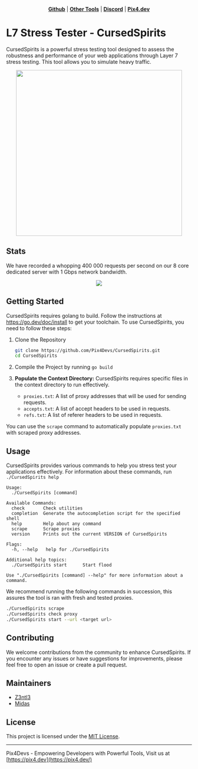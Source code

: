 <p align="center">
<strong><a href="https://github.com/Pix4Devs/CursedSpirits">Github</a></strong>
|
<strong><a href="https://github.com/Pix4Devs">Other Tools</a></strong>
|
<strong><a href="https://discord.gg/bNhXhypyTS">Discord</a></strong>
|
<strong><a href="https://pix4.dev">Pix4.dev</a></strong>
</p>

# L7 Stress Tester - CursedSpirits
CursedSpirits is a powerful stress testing tool designed to assess the robustness and performance of your web applications through Layer 7 stress testing. This tool allows you to simulate heavy traffic.

<p align="center">
<img src="https://www.hindustantimes.com/ht-img/img/2023/07/28/1600x900/Screenshot_2023-07-27_234919_1690524990508_1690525009794.png" width="450" class="frame">
</p>

## Stats
We have recorded a whopping 400 000 requests per second on our 8 core dedicated server with 1 Gbps network bandwidth.
<p align="center">
<img src="https://images-ext-1.discordapp.net/external/H9bTk-XvqRyQ5JjHgx19_mU1P6G_KsDS2_4USksEYLU/https/camo.githubusercontent.com/56f79ca67dbc72081b9619508e3e6b256e4621ba1953db2ce6710cceddfc0a72/68747470733a2f2f6d656469612e646973636f72646170702e6e65742f6174746163686d656e74732f3935363331303834303436343737333230302f313134333435303535323730363031313235362f696d6167652e706e673f77696474683d31343430266865696768743d363038?width=1440&height=607" >
</p>


## Getting Started
CursedSpirits requires golang to build. Follow the instructions at https://go.dev/doc/install to get your toolchain.
To use CursedSpirits, you need to follow these steps:

 1. Clone the Repository
	 ```sh
	 git clone https://github.com/Pix4Devs/CursedSpirits.git
	 cd CursedSpirits
	```
 2. Compile the Project by running `go build`
 3. **Populate the Context Directory:** CursedSpirits requires specific files in the context directory to run effectively.

	-   `proxies.txt`: A list of proxy addresses that will be used for sending requests.
	-   `accepts.txt`: A list of accept headers to be used in requests.
	-   `refs.txt`: A list of referer headers to be used in requests.

You can use the `scrape` command to automatically populate `proxies.txt` with scraped proxy addresses.
## Usage
CursedSpirits provides various commands to help you stress test your applications effectively. For information about these commands, run `./CursedSpirits help`

```plain
Usage:
  ./CursedSpirits [command]

Available Commands:
  check       Check utilities
  completion  Generate the autocompletion script for the specified shell
  help        Help about any command
  scrape      Scrape proxies
  version     Prints out the current VERSION of CursedSpirits

Flags:
  -h, --help   help for ./CursedSpirits

Additional help topics:
  ./CursedSpirits start      Start flood

Use "./CursedSpirits [command] --help" for more information about a command.
```


We recommend running the following commands in succession, this assures the tool is ran with fresh and tested proxies.
```sh
./CursedSpirits scrape
./CursedSpirits check proxy
./CursedSpirits start --url <target url>
```
## Contributing

We welcome contributions from the community to enhance CursedSpirits. If you encounter any issues or have suggestions for improvements, please feel free to open an issue or create a pull request.

## Maintainers

 - [Z3ntl3](https://github.com/Z3ntl3)
 - [Midas](https://github.com/MidasVanVeen)

## License

This project is licensed under the [MIT License](https://mit-license.org).

----------

Pix4Devs - Empowering Developers with Powerful Tools, Visit us at [https://pix4.dev](https://pix4.dev/)
